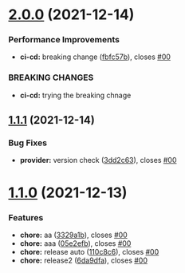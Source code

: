 # [2.0.0](https://github.com/yeshamavani/release-auti2/compare/v1.1.1...v2.0.0) (2021-12-14)


### Performance Improvements

* **ci-cd:** breaking change ([fbfc57b](https://github.com/yeshamavani/release-auti2/commit/fbfc57ba8598bdf4c7bc57a425348991f29b3794)), closes [#00](https://github.com/yeshamavani/release-auti2/issues/00)


### BREAKING CHANGES

* **ci-cd:** trying the breaking chnage

## [1.1.1](https://github.com/yeshamavani/release-auti2/compare/v1.1.0...v1.1.1) (2021-12-14)


### Bug Fixes

* **provider:** version check ([3dd2c63](https://github.com/yeshamavani/release-auti2/commit/3dd2c630db4f49adfa0e1780917e7b8ae7fa9792)), closes [#00](https://github.com/yeshamavani/release-auti2/issues/00)

# [1.1.0](https://github.com/yeshamavani/release-auti2/compare/v1.0.0...v1.1.0) (2021-12-13)


### Features

* **chore:** aa ([3329a1b](https://github.com/yeshamavani/release-auti2/commit/3329a1be89c30e28b906014c6280be21145b2617)), closes [#00](https://github.com/yeshamavani/release-auti2/issues/00)
* **chore:** aaa ([05e2efb](https://github.com/yeshamavani/release-auti2/commit/05e2efbef8bfa0c7b6c0fcd3ac09aed03c2435b1)), closes [#00](https://github.com/yeshamavani/release-auti2/issues/00)
* **chore:** release auto ([110c8c6](https://github.com/yeshamavani/release-auti2/commit/110c8c6d6c6d15eead089b97cc457d70c8fe04cc)), closes [#00](https://github.com/yeshamavani/release-auti2/issues/00)
* **chore:** release2 ([6da9dfa](https://github.com/yeshamavani/release-auti2/commit/6da9dfa2b6d6a03e2c104c11145dbfa47a783918)), closes [#00](https://github.com/yeshamavani/release-auti2/issues/00)
